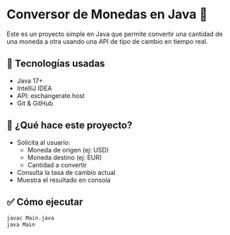 # Conversor de Monedas en Java 💱

Este es un proyecto simple en Java que permite convertir una cantidad de una moneda a otra usando una API de tipo de cambio en tiempo real.

## 🧩 Tecnologías usadas

- Java 17+
- IntelliJ IDEA
- API: exchangerate.host
- Git & GitHub

## 🚀 ¿Qué hace este proyecto?

- Solicita al usuario:
    - Moneda de origen (ej: USD)
    - Moneda destino (ej: EUR)
    - Cantidad a convertir
- Consulta la tasa de cambio actual
- Muestra el resultado en consola

## ✅ Cómo ejecutar

```bash
javac Main.java
java Main
